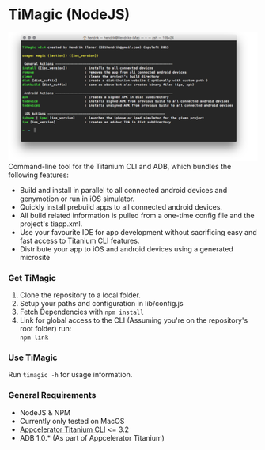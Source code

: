# TiMagic (NodeJS)
![*Screenshot here*](screenshot.png)  
Command-line tool for the Titanium CLI and ADB, which bundles the following features:

* Build and install in parallel to all connected android devices and genymotion or run in iOS simulator.
* Quickly install prebuild apps to all connected android devices.
* All build related information is pulled from a one-time config file and the project's tiapp.xml.
* Use your favourite IDE for app development without sacrificing easy and fast access to Titanium CLI features.
* Distribute your app to iOS and android devices using a generated microsite

### Get TiMagic
1. Clone the repository to a local folder.
1. Setup your paths and configuration in lib/config.js
1. Fetch Dependencies with ```npm install```
1. Link for global access to the CLI
(Assuming you're on the repository's root folder) run:  
```npm link```

### Use TiMagic
Run `timagic -h` for usage information.

### General Requirements
* NodeJS & NPM
* Currently only tested on MacOS
* [Appcelerator Titanium CLI](https://github.com/appcelerator/titanium) <= 3.2
* ADB 1.0.* (As part of Appcelerator Titanium)